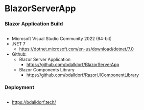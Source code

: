 # BlazorServerApp
### Blazor Application Build
##
- Microsoft Visual Studio Community 2022 (64-bit)
- .NET 7 
	-	https://dotnet.microsoft.com/en-us/download/dotnet/7.0
-	Github: 
	- Blazor Server Application
		- https://github.com/bdalldorf/BlazorServerApp
	- Blazor Components Library
		- https://github.com/bdalldorf/RazorUIComponentLibrary

### Deployment
##
  - https://bdalldorf.tech/
